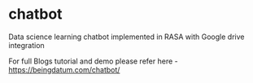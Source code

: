 # chatbot
Data science learning chatbot implemented in RASA with Google drive integration

For full Blogs tutorial and demo please refer here - https://beingdatum.com/chatbot/
